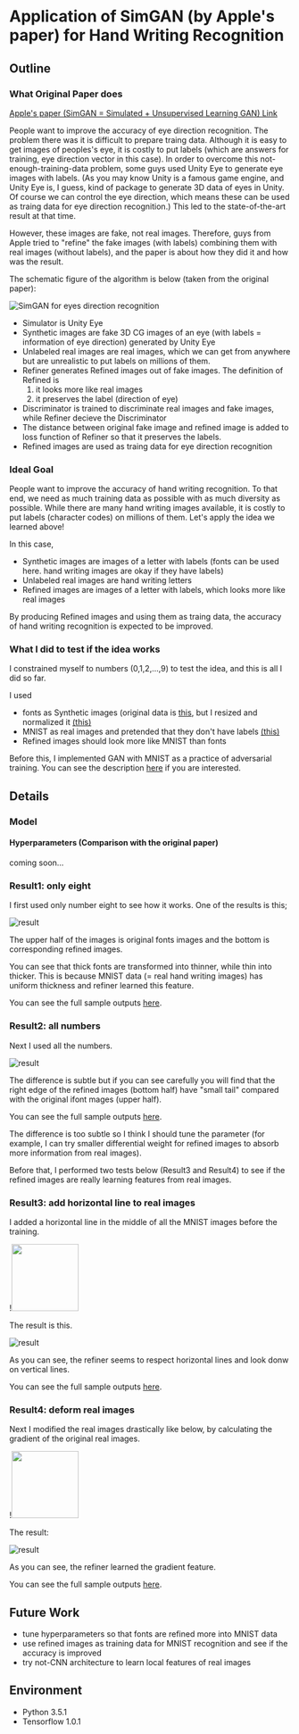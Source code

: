 # Application of SimGAN (by Apple's paper) for Hand Writing Recognition

## Outline
### What Original Paper does

[Apple's paper (SimGAN = Simulated + Unsupervised Learning GAN) Link](https://arxiv.org/abs/1612.07828)

People want to improve the accuracy of eye direction recognition.
The problem there was it is difficult to prepare traing data.
Although it is easy to get images of peoples's eye, it is costly to put labels (which are answers for training, eye direction vector in this case).
In order to overcome this not-enough-training-data problem, some guys used Unity Eye to generate eye images with labels.
(As you may know Unity is a famous game engine, and Unity Eye is, I guess, kind of package to generate 3D data of eyes in Unity.
Of course we can control the eye direction, which means these can be used as traing data for eye direction recognition.)
This led to the state-of-the-art result at that time.

However, these images are fake, not real images.
Therefore, guys from Apple tried to "refine" the fake images (with labels) combining them with real images (without labels),
and the paper is about how they did it and how was the result.

The schematic figure of the algorithm is below (taken from the original paper):

![SimGAN for eyes direction recognition](/images/images_for_README/simgan.png)

* Simulator is Unity Eye
* Synthetic images are fake 3D CG images of an eye (with labels = information of eye direction) generated by Unity Eye
* Unlabeled real images are real images, which we can get from anywhere but are unrealistic to put labels on millions of them.
* Refiner generates Refined images out of fake images. The definition of Refined is
  1. it looks more like real images
  2. it preserves the label (direction of eye)
* Discriminator is trained to discriminate real images and fake images, while Refiner decieve the Discriminator
* The distance between original fake image and refined image is added to loss function of Refiner so that it preserves the labels.
* Refined images are used as traing data for eye direction recognition


### Ideal Goal

People want to improve the accuracy of hand writing recognition.
To that end, we need as much training data as possible with as much diversity as possible.
While there are many hand writing images available, it is costly to put labels (character codes) on millions of them.
Let's apply the idea we learned above!

In this case,
* Synthetic images are images of a letter with labels (fonts can be used here. hand writing images are okay if they have labels)
* Unlabeled real images are hand writing letters
* Refined images are images of a letter with labels, which looks more like real images

By producing Refined images and using them as traing data, the accuracy of hand writing recognition is expected to be improved.


### What I did to test if the idea works

I constrained myself to numbers (0,1,2,...,9) to test the idea, and this is all I did so far.

I used
* fonts as Synthetic images (original data is [this](/data/font_images), but I resized and normalized it [(this)](/data/processed_fonts)
* MNIST as real images and pretended that they don't have labels [(this)](/data/MNIST_data)
* Refined images should look more like MNIST than fonts

Before this, I implemented GAN with MNIST as a practice of adversarial training.
You can see the description [here](/GAN_Practice.md) if you are interested.

## Details

### Model
#### Hyperparameters (Comparison with the original paper)

coming soon...

### Result1: only eight

I first used only number eight to see how it works.
One of the results is this;

![result](/sample_output/SimGAN/eight_only_best/104.png)

The upper half of the images is original fonts images and the bottom is corresponding refined images.

You can see that thick fonts are transformed into thinner, while thin into thicker.
This is because MNIST data (= real hand writing images) has uniform thickness and refiner learned this feature.

You can see the full sample outputs [here](/sample_output/SimGAN/eight_only_best).

### Result2: all numbers

Next I used all the numbers.

![result](/sample_output/SimGAN/all_numbers/082.png)

The difference is subtle but if you can see carefully you will find that the right edge of the refined images (bottom half) have "small tail" compared with the original ifont mages (upper half).

You can see the full sample outputs [here](/sample_output/SimGAN/all_numbers).

The difference is too subtle so I think I should tune the parameter (for example, I can try smaller differential weight for refined images to absorb more information from real images).

Before that, I performed two tests below (Result3 and Result4) to see if the refined images are really learning features from real images.

### Result3: add horizontal line to real images

I added a horizontal line in the middle of all the MNIST images before the training.

!<img src="/images/images_for_README/horizontal_line_example.png" width="120px">

The result is this.

![result](/sample_output/SimGAN/horizontal/038.png)

As you can see, the refiner seems to respect horizontal lines and look donw on vertical lines.

You can see the full sample outputs [here](/sample_output/SimGAN/horizontal).

### Result4: deform real images

Next I modified the real images drastically like below, by calculating the gradient of the original real images.

!<img src="/images/images_for_README/gradient_example.png" width="120px">

The result:

![result](/sample_output/SimGAN/gradient/132.png)

As you can see, the refiner learned the gradient feature.

You can see the full sample outputs [here](/sample_output/SimGAN/gradient).


## Future Work

* tune hyperparameters so that fonts are refined more into MNIST data
* use refined images as training data for MNIST recognition and see if the accuracy is improved
* try not-CNN architecture to learn local features of real images


## Environment

* Python 3.5.1
* Tensorflow 1.0.1

